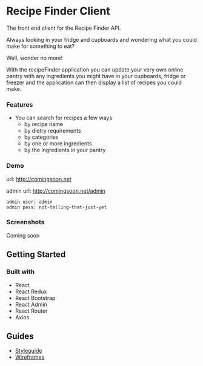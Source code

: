 # Recipe Finder Client

The front end client for the Recipe Finder API.

Always looking in your fridge and cupboards and wondering what you could make for something to eat? 

Well, wonder no more!

With the recipeFinder application you can update your very own online pantry with any ingredients you might have in your cupboards, 
fridge or freezer and the application can then display a list of recipes you could make.

### Features
* You can search for recipes a few ways
  * by recipe name
  * by dietry requirements
  * by categories
  * by one or more ingredients
  * by the ingredients in your pantry
  
### Demo

  url: http://comingsoon.net
  
  admin url: http://comingsoon.net/admin
  
    admin user: admin
    admin pass: not-telling-that-just-yet
    
### Screenshots

  Coming soon
  
## Getting Started

### Built with

* React 
* React Redux 
* React Bootstrap
* React Admin
* React Router
* Axios

## Guides

* [Styleguide](https://alittlebroken.github.io/recipefinder-client/)
* [Wireframes](./docs/wireframes/WIREFRAMES.md)